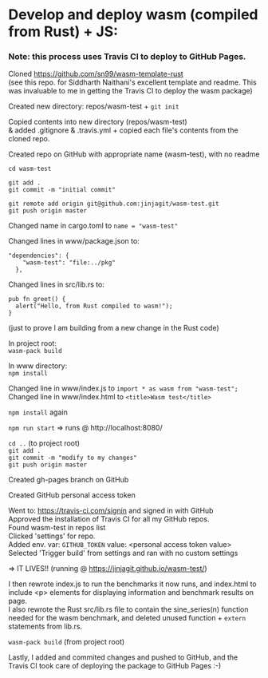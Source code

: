 # Develop and deploy wasm (compiled from Rust) + JS:

### Note: this process uses Travis CI to deploy to GitHub Pages.

Cloned https://github.com/sn99/wasm-template-rust  
(see this repo. for Siddharth Naithani's excellent template and readme. This was invaluable to me in getting the Travis CI to deploy the wasm package)  

Created new directory: repos/wasm-test + `git init`  

Copied contents into new directory (repos/wasm-test)  
& added .gitignore & .travis.yml + copied each file's contents from the cloned repo.  

Created repo on GitHub with appropriate name (wasm-test), with no readme  

`cd wasm-test`  

`git add .`  
`git commit -m "initial commit"`  

`git remote add origin git@github.com:jinjagit/wasm-test.git`  
`git push origin master`  

Changed name in cargo.toml to `name = "wasm-test"`  

Changed lines in www/package.json to:  
```
"dependencies": {
    "wasm-test": "file:../pkg"
  },
  ```

Changed lines in src/lib.rs to:  
```
pub fn greet() {
  alert("Hello, from Rust compiled to wasm!");
}
```
(just to prove I am building from a new change in the Rust code)  

In project root:  
`wasm-pack build`  

In www directory:  
`npm install`  

Changed line in www/index.js to `import * as wasm from "wasm-test";`  
Changed line in www/index.html to `<title>Wasm test</title>`  

`npm install` again  

`npm run start` => runs @ http://localhost:8080/  

`cd ..` (to project root)  
`git add .`  
`git commit -m "modify to my changes"`  
`git push origin master`  

Created gh-pages branch on GitHub  

Created GitHub personal access token  

Went to: https://travis-ci.com/signin and signed in with GitHub  
Approved the installation of Travis CI for all my GitHub repos.  
Found wasm-test in repos list  
Clicked 'settings' for repo.  
Added env. var: `GITHUB_TOKEN` value: \<personal access token value\>  
Selected 'Trigger build' from settings and ran with no custom settings  

=> IT LIVES!! (running @ https://jinjagit.github.io/wasm-test/) 

I then rewrote index.js to run the benchmarks it now runs, and index.html to include \<p\> elements for displaying information and benchmark results on page.  
I also rewrote the Rust src/lib.rs file to contain the sine_series(n) function needed for the wasm benchmark, and deleted unused function + `extern` statements from lib.rs.

`wasm-pack build` (from project root)

Lastly, I added and commited changes and pushed to GitHub, and the Travis CI took care of deploying the package to GitHub Pages :-)